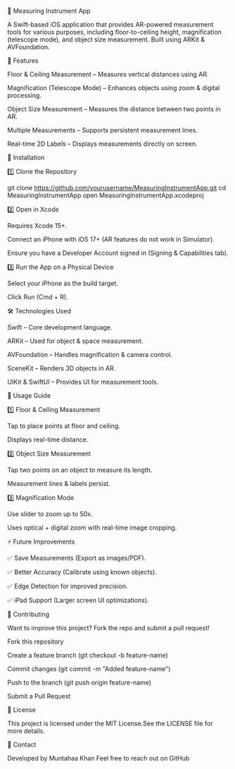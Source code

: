 📏 Measuring Instrument App

A Swift-based iOS application that provides AR-powered measurement tools for various purposes, including floor-to-ceiling height, magnification (telescope mode), and object size measurement. Built using ARKit & AVFoundation.

🚀 Features

Floor & Ceiling Measurement – Measures vertical distances using AR.

Magnification (Telescope Mode) – Enhances objects using zoom & digital processing.

Object Size Measurement – Measures the distance between two points in AR.

Multiple Measurements – Supports persistent measurement lines.

Real-time 2D Labels – Displays measurements directly on screen.

📲 Installation

1️⃣ Clone the Repository

git clone https://github.com/yourusername/MeasuringInstrumentApp.git
cd MeasuringInstrumentApp
open MeasuringInstrumentApp.xcodeproj

2️⃣ Open in Xcode

Requires Xcode 15+.

Connect an iPhone with iOS 17+ (AR features do not work in Simulator).

Ensure you have a Developer Account signed in (Signing & Capabilities tab).

3️⃣ Run the App on a Physical Device

Select your iPhone as the build target.

Click Run (Cmd + R).

🛠️ Technologies Used

Swift – Core development language.

ARKit – Used for object & space measurement.

AVFoundation – Handles magnification & camera control.

SceneKit – Renders 3D objects in AR.

UIKit & SwiftUI – Provides UI for measurement tools.

🎯 Usage Guide

1️⃣ Floor & Ceiling Measurement

Tap to place points at floor and ceiling.

Displays real-time distance.

2️⃣ Object Size Measurement

Tap two points on an object to measure its length.

Measurement lines & labels persist.

3️⃣ Magnification Mode

Use slider to zoom up to 50x.

Uses optical + digital zoom with real-time image cropping.

⚡ Future Improvements

✅ Save Measurements (Export as images/PDF).

✅ Better Accuracy (Calibrate using known objects).

✅ Edge Detection for improved precision.

✅ iPad Support (Larger screen UI optimizations).

🤝 Contributing

Want to improve this project? Fork the repo and submit a pull request!

Fork this repository

Create a feature branch (git checkout -b feature-name)

Commit changes (git commit -m "Added feature-name")

Push to the branch (git push origin feature-name)

Submit a Pull Request

🐝 License

This project is licensed under the MIT License.See the LICENSE file for more details.

💌 Contact

Developed by Muntahaa Khan
Feel free to reach out on GitHub
